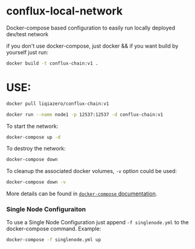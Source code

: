 # conflux-local-network
Docker-compose based configuration to easily run locally deployed dev/test network


if you don't use docker-compose, just docker && if you want build by yourself just run:

```bash
docker build -t conflux-chain:v1 .

```
# USE:

```bash
docker pull liqiazero/conflux-chain:v1

docker run --name node1 -p 12537:12537 -d conflux-chain:v1
```

To start the network:

```bash
docker-compose up -d
```

To destroy the network:

```bash
docker-compose down
```

To cleanup the associated docker volumes, `-v` option could be used:

```bash
docker-compose down -v
```

More details can be found in [`docker-compose` documentation](https://docs.docker.com/compose/reference/).

### Single Node Configuraiton

To use a Single Node Configuration just append `-f singlenode.yml` to the docker-compose command. Example:

```bash
docker-compose -f singlenode.yml up
```

